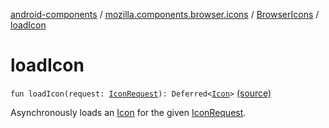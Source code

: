 [android-components](../../index.md) / [mozilla.components.browser.icons](../index.md) / [BrowserIcons](index.md) / [loadIcon](./load-icon.md)

# loadIcon

`fun loadIcon(request: `[`IconRequest`](../-icon-request/index.md)`): Deferred<`[`Icon`](../-icon/index.md)`>` [(source)](https://github.com/mozilla-mobile/android-components/blob/master/components/browser/icons/src/main/java/mozilla/components/browser/icons/BrowserIcons.kt#L61)

Asynchronously loads an [Icon](../-icon/index.md) for the given [IconRequest](../-icon-request/index.md).


